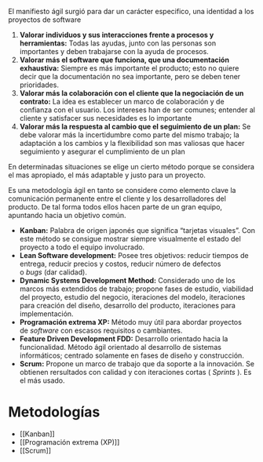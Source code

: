 El manifiesto ágil surgió  para dar un carácter especifico, una identidad a los proyectos de software 

1. **Valorar individuos y sus interacciones frente a procesos y herramientas:** Todas las ayudas, junto con las personas son importantes y deben trabajarse con la ayuda de procesos.
2. **Valorar más el software que funciona, que una documentación exhaustiva:** Siempre es más importante el producto; esto no quiere decir que la documentación no sea importante, pero se deben tener prioridades.
3. **Valorar más la colaboración con el cliente que la negociación de un contrato:** La idea es establecer un marco de colaboración y de confianza con el usuario. Los intereses han de ser comunes; entender al cliente y satisfacer sus necesidades es lo importante 
4. **Valorar más la respuesta al cambio que el seguimiento de un plan:** Se debe valorar más la incertidumbre como parte del mismo trabajo; la adaptación a los cambios y la flexibilidad son mas valiosas que hacer seguimiento y asegurar el cumplimiento de un plan


En determinadas situaciones se elige un cierto método porque se considera el mas apropiado, el más adaptable y justo para un proyecto.

Es una metodología ágil en tanto se considere como elemento clave la comunicación permanente entre el cliente y los desarrolladores del producto. De tal forma todos ellos hacen parte de un gran equipo, apuntando hacia un objetivo común.

- **Kanban:** Palabra de origen japonés que significa “tarjetas visuales”. Con este método se consigue mostrar siempre visualmente el estado del proyecto a todo el equipo involucrado.
- **Lean Software development:** Posee tres objetivos: reducir tiempos de entrega, reducir precios y costos, reducir número de defectos o _bugs_ (dar calidad).
- **Dynamic Systems Development Method:** Considerado uno de los marcos más extendidos de trabajo; propone fases de estudio, viabilidad del proyecto, estudio del negocio, iteraciones del modelo, iteraciones para creación del diseño, desarrollo del producto, iteraciones para implementación.
- **Programación extrema XP:** Método muy útil para abordar proyectos de _software_ con escasos requisitos o cambiantes.
- **Feature Driven Development FDD:** Desarrollo orientado hacia la funcionalidad. Método ágil orientado al desarrollo de sistemas informáticos; centrado solamente en fases de diseño y construcción.
- **Scrum:** Propone un marco de trabajo que da soporte a la innovación. Se obtienen rersultados con calidad y con iteraciones cortas ( _Sprints_ ). Es el más usado.

# Metodologías
- [[Kanban]]
- [[Programación extrema (XP)]]
- [[Scrum]]